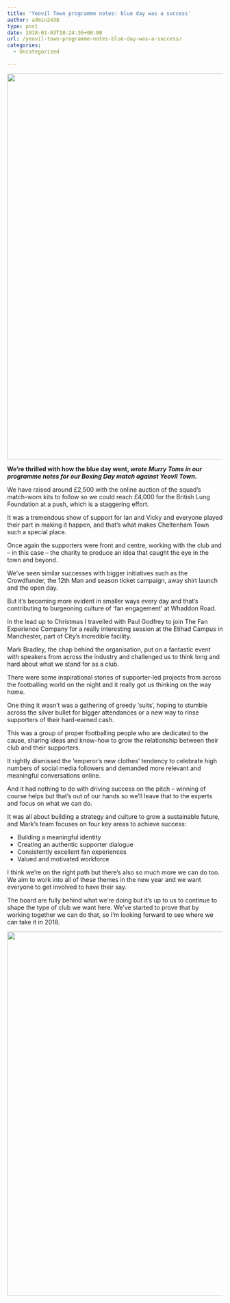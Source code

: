 ```yaml
---
title: 'Yeovil Town programme notes: blue day was a success'
author: admin2438
type: post
date: 2018-01-03T10:24:36+00:00
url: /yeovil-town-programme-notes-blue-day-was-a-success/
categories:
  - Uncategorized

---
```

<img class="aligncenter size-full wp-image-695" src="//robinstrust.org/wp-content/uploads/2018/01/Cheltenham-v-Yeovil-16x9.jpg" alt="" width="1600" height="900" srcset="http://robinstrust.test/wp-content/uploads/2018/01/Cheltenham-v-Yeovil-16x9.jpg 1600w, http://robinstrust.test/wp-content/uploads/2018/01/Cheltenham-v-Yeovil-16x9-300x169.jpg 300w, http://robinstrust.test/wp-content/uploads/2018/01/Cheltenham-v-Yeovil-16x9-768x432.jpg 768w, http://robinstrust.test/wp-content/uploads/2018/01/Cheltenham-v-Yeovil-16x9-1024x576.jpg 1024w" sizes="(max-width: 1600px) 100vw, 1600px" />

**We&#8217;re thrilled with how the blue day went, _wrote Murry Toms in our programme notes for our Boxing Day match against Yeovil Town._**

We have raised around £2,500 with the online auction of the squad&#8217;s match-worn kits to follow so we could reach £4,000 for the British Lung Foundation at a push, which is a staggering effort.

It was a tremendous show of support for Ian and Vicky and everyone played their part in making it happen, and that&#8217;s what makes Cheltenham Town such a special place.

Once again the supporters were front and centre, working with the club and &#8211; in this case &#8211; the charity to produce an idea that caught the eye in the town and beyond.

We&#8217;ve seen similar successes with bigger initiatives such as the Crowdfunder, the 12th Man and season ticket campaign, away shirt launch and the open day.

But it&#8217;s becoming more evident in smaller ways every day and that&#8217;s contributing to burgeoning culture of &#8216;fan engagement&#8217; at Whaddon Road.

In the lead up to Christmas I travelled with Paul Godfrey to join The Fan Experience Company for a really interesting session at the Etihad Campus in Manchester, part of City&#8217;s incredible facility.

Mark Bradley, the chap behind the organisation, put on a fantastic event with speakers from across the industry and challenged us to think long and hard about what we stand for as a club.

There were some inspirational stories of supporter-led projects from across the footballing world on the night and it really got us thinking on the way home.

One thing it wasn&#8217;t was a gathering of greedy &#8216;suits&#8217;, hoping to stumble across the silver bullet for bigger attendances or a new way to rinse supporters of their hard-earned cash.

This was a group of proper footballing people who are dedicated to the cause, sharing ideas and know-how to grow the relationship between their club and their supporters.

It rightly dismissed the &#8217;emperor&#8217;s new clothes&#8217; tendency to celebrate high numbers of social media followers and demanded more relevant and meaningful conversations online.

And it had nothing to do with driving success on the pitch – winning of course helps but that&#8217;s out of our hands so we&#8217;ll leave that to the experts and focus on what we can do.

It was all about building a strategy and culture to grow a sustainable future, and Mark&#8217;s team focuses on four key areas to achieve success:

  * Building a meaningful identity
  * Creating an authentic supporter dialogue
  * Consistently excellent fan experiences
  * Valued and motivated workforce

I think we&#8217;re on the right path but there&#8217;s also so much more we can do too. We aim to work into all of these themes in the new year and we want everyone to get involved to have their say.

The board are fully behind what we&#8217;re doing but it&#8217;s up to us to continue to shape the type of club we want here. We&#8217;ve started to prove that by working together we can do that, so I&#8217;m looking forward to see where we can take it in 2018.

<img class="aligncenter size-full wp-image-700" src="//robinstrust.org/wp-content/uploads/2018/01/Screen-Shot-2018-01-03-at-10.47.50.png" alt="" width="597" height="850" srcset="http://robinstrust.test/wp-content/uploads/2018/01/Screen-Shot-2018-01-03-at-10.47.50.png 597w, http://robinstrust.test/wp-content/uploads/2018/01/Screen-Shot-2018-01-03-at-10.47.50-211x300.png 211w" sizes="(max-width: 597px) 100vw, 597px" />